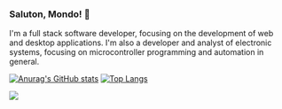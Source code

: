 ### Saluton, Mondo! 👋

I'm a full stack software developer, focusing on the development of web and desktop applications.
I'm also a developer and analyst of electronic systems, focusing on microcontroller programming and automation in general.

[![Anurag's GitHub stats](https://github-readme-stats.vercel.app/api?username=jay-ubisse&count_private=true&include_all_commits=false&show_icons=true&theme=radical)](https://github.com/anuraghazra/github-readme-stats)
[![Top Langs](https://github-readme-stats.vercel.app/api/top-langs/?username=jay-ubisse&langs_count=8&layout=compact)](https://github.com/anuraghazra/github-readme-stats)

![](https://komarev.com/ghpvc/?username=jay-ubisse)
